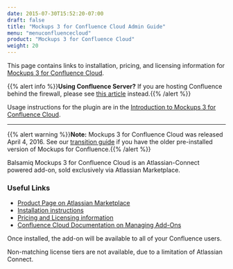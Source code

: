 ```yaml
---
date: 2015-07-30T15:52:20-07:00
draft: false
title: "Mockups 3 for Confluence Cloud Admin Guide"
menu: "menuconfluencecloud"
product: "Mockups 3 for Confluence Cloud"
weight: 20
---
```


This page contains links to installation, pricing, and licensing information for [Mockups 3 for Confluence Cloud](https://marketplace.atlassian.com/plugins/com.balsamiq.mockups.confluence/cloud/overview).

{{% alert info %}}**Using Confluence Server?** If you are hosting Confluence behind the firewall, please see [this article](/confluence/server/mockups2/admin-guide/) instead.{{% /alert %}}

Usage instructions for the plugin are in the [Introduction to Mockups 3 for Confluence Cloud](../intro/).

* * *

{{% alert warning %}}**Note:** Mockups 3 for Confluence Cloud was released April 4, 2016.  See our [transition guide](../transition-guide/) if you have the older pre-installed version of Mockups for Confluence.{{% /alert %}}

Balsamiq Mockups 3 for Confluence Cloud is an Atlassian-Connect powered add-on, sold exclusively via Atlassian Marketplace.

### Useful Links

* [Product Page on Atlassian Marketplace](https://marketplace.atlassian.com/plugins/com.balsamiq.mockups.confluence/cloud/overview)
* [Installation instructions](https://marketplace.atlassian.com/plugins/com.balsamiq.mockups.confluence/cloud/installation)
* [Pricing and Licensing information](https://marketplace.atlassian.com/plugins/com.balsamiq.mockups.confluence/cloud/pricing)
* [Confluence Cloud Documentation on Managing Add-Ons](https://confluence.atlassian.com/doc/managing-add-ons-or-plugins-25788666.html)

Once installed, the add-on will be available to all of your Confluence users.

Non-matching license tiers are not available, due to a limitation of Atlassian Connect.
